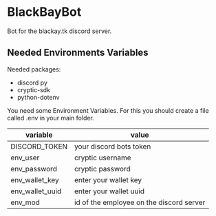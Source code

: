 # BlackBayBot

Bot for the blackay.tk discord server.

## Needed Environments Variables
Needed packages:

 - discord py
 - cryptic-sdk
 - python-dotenv
 
 You need some Environment Variables. For this you should create a file called .env in your main folder. 
 
|variable|value  |
|--|--|
|DISCORD_TOKEN | your discord bots token
| env_user | cryptic username |
| env_password | cryptic password
| env_wallet_key | enter your wallet key
| env_wallet_uuid | enter your wallet uuid
| env_mod | id of the employee on the discord server
